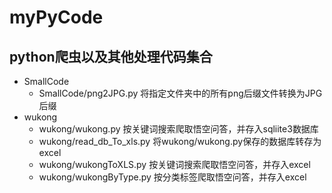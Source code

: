 # myPyCode
## python爬虫以及其他处理代码集合
* SmallCode
  * SmallCode/png2JPG.py 将指定文件夹中的所有png后缀文件转换为JPG后缀
* wukong
  * wukong/wukong.py 按关键词搜索爬取悟空问答，并存入sqliite3数据库
  * wukong/read_db_To_xls.py 将wukong/wukong.py保存的数据库转存为excel
  * wukong/wukongToXLS.py 按关键词搜索爬取悟空问答，并存入excel
  * wukong/wukongByType.py 按分类标签爬取悟空问答，并存入excel
